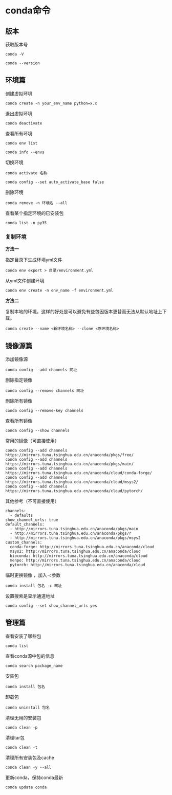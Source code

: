 # conda命令

## 版本

获取版本号

```
conda -V
```

```
conda --version
```


## 环境篇

创建虚拟环境

```
conda create -n your_env_name python=x.x
```

退出虚拟环境

```
conda deactivate
```

查看所有环境

```
conda env list
```

```
conda info --envs
```

切换环境

```
conda activate 名称
```

```
conda config --set auto_activate_base false
```

删除环境

```
conda remove -n 环境名 --all
```

查看某个指定环境的已安装包

```
conda list -n py35
```

### 复制环境

**方法一**

指定目录下生成环境yml文件

```
conda env export > 目录/environment.yml 
```


从yml文件创建环境 

```
conda env create -n env_name -f environment.yml
```

**方法二**

复制本地的环境。这样的好处是可以避免有些包因版本更替而无法从默认地址上下载。
```
conda create --name <新环境名称> --clone <原环境名称>
```


## 镜像源篇

添加镜像源

```
conda config --add channels 网址
```

删除指定镜像

```
conda config --remove channels 网址
```

删除所有镜像

```
conda config --remove-key channels
```

查看所有镜像

```
conda config --show channels
```

常用的镜像（可直接使用）

```
conda config --add channels https://mirrors.tuna.tsinghua.edu.cn/anaconda/pkgs/free/
conda config --add channels https://mirrors.tuna.tsinghua.edu.cn/anaconda/pkgs/main/
conda config --add channels https://mirrors.tuna.tsinghua.edu.cn/anaconda/cloud/conda-forge/
conda config --add channels https://mirrors.tuna.tsinghua.edu.cn/anaconda/cloud/msys2/
conda config --add channels https://mirrors.tuna.tsinghua.edu.cn/anaconda/cloud/pytorch/
```

其他参考（不可直接使用）
```
channels:
  - defaults
show_channel_urls: true
default_channels:
  - http://mirrors.tuna.tsinghua.edu.cn/anaconda/pkgs/main
  - http://mirrors.tuna.tsinghua.edu.cn/anaconda/pkgs/r
  - http://mirrors.tuna.tsinghua.edu.cn/anaconda/pkgs/msys2
custom_channels:
  conda-forge: http://mirrors.tuna.tsinghua.edu.cn/anaconda/cloud
  msys2: http://mirrors.tuna.tsinghua.edu.cn/anaconda/cloud
  bioconda: http://mirrors.tuna.tsinghua.edu.cn/anaconda/cloud
  menpo: http://mirrors.tuna.tsinghua.edu.cn/anaconda/cloud
  pytorch: http://mirrors.tuna.tsinghua.edu.cn/anaconda/cloud
```

临时更换镜像 ，加入`-c`参数

```
conda install 包名 -c 网址
```


设置搜索是显示通道地址

```
conda config --set show_channel_urls yes
```

## 管理篇

查看安装了哪些包

```text
conda list
```

查看conda源中包的信息

```
conda search package_name
```

安装包

```
conda install 包名
```

卸载包

```
conda uninstall 包名
```

清理无用的安装包

```
conda clean -p
```


清理tar包

```
conda clean -t
```


清理所有安装包及cache

```
conda clean -y --all
```


更新conda，保持conda最新

```
conda update conda
```
